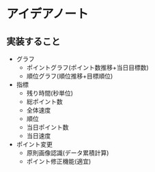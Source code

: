 # アイデアノート

## 実装すること
- グラフ
  - ポイントグラフ(ポイント数推移+当日目標数)
  - 順位グラフ(順位推移+目標順位)
- 指標
  - 残り時間(秒単位)
  - 総ポイント数
  - 全体速度
  - 順位
  - 当日ポイント数
  - 当日速度
- ポイント変更
  - 原則画像認識(データ累積計算)
  - ポイント修正機能(適宜)
